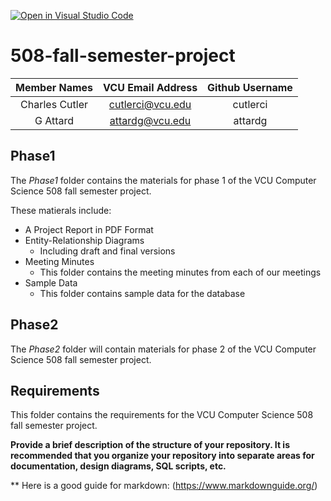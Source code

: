[![Open in Visual Studio Code](https://classroom.github.com/assets/open-in-vscode-c66648af7eb3fe8bc4f294546bfd86ef473780cde1dea487d3c4ff354943c9ae.svg)](https://classroom.github.com/online_ide?assignment_repo_id=8523998&assignment_repo_type=AssignmentRepo)
# 508-fall-semester-project

| Member Names | VCU Email Address | Github Username |
| :---: | :---: | :---: |
| Charles Cutler | cutlerci@vcu.edu | cutlerci |
| G Attard | attardg@vcu.edu | attardg |

## Phase1
The *Phase1* folder contains the materials for phase 1 of the VCU Computer Science 508 fall semester project. 

These matierals include:
* A Project Report in PDF Format
* Entity-Relationship Diagrams
  * Including draft and final versions
* Meeting Minutes
  * This folder contains the meeting minutes from each of our meetings
* Sample Data
  * This folder contains sample data for the database

## Phase2
The *Phase2* folder will contain materials for phase 2 of the VCU Computer Science 508 fall semester project. 

## Requirements
This folder contains the requirements for the VCU Computer Science 508 fall semester project. 


**Provide a brief description of the structure of your repository. It is recommended that you organize your repository into separate areas for documentation, design diagrams, SQL scripts, etc.**

** Here is a good guide for markdown: (https://www.markdownguide.org/)
